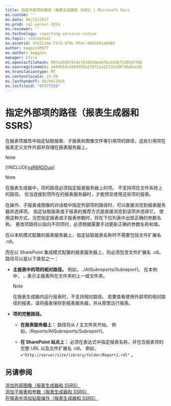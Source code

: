 ```yaml
---
title: 指定外部项的路径（报表生成器和 SSRS）| Microsoft Docs
ms.custom: ''
ms.date: 06/13/2017
ms.prod: sql-server-2014
ms.reviewer: ''
ms.technology: reporting-services-native
ms.topic: conceptual
ms.assetid: 4fe513da-f3c5-479c-9fec-8662b91a0d6d
author: maggiesMSFT
ms.author: maggies
manager: kfile
ms.openlocfilehash: 097a3566f914e7810039ee07bc3d3bf3185d7f06
ms.sourcegitcommit: ad4d92dce894592a259721a1571b1d8736abacdb
ms.translationtype: MT
ms.contentlocale: zh-CN
ms.lasthandoff: 08/04/2020
ms.locfileid: "87577258"
---
```

# <a name="specifying-paths-to-external-items-report-builder-and-ssrs"></a>指定外部项的路径（报表生成器和 SSRS）
  在报表项属性中指定钻取报表、子报表和图像文件等引用项的路径，这些引用项在报表定义文件外部并存储在报表服务器上。  
  
> [!NOTE]  
>  [!INCLUDE[ssRBRDDup](../../includes/ssrbrddup-md.md)]  
  
> [!NOTE]  
>  在报表生成器中，项的路径必须指定报表服务器上的项。 不支持项在文件系统上的路径。 仅当连接到项所在的报表服务器时，才能预览使用这些项的报表。  
  
 在操作、子报表或图像的对话框中指定外部项的路径时，可以直接浏览到报表服务器并选择项。 指定钻取报表或子报表的推荐方式是直接浏览到该项并选择它。 使用这种方式，当您指定报表或子报表参数时，将在下拉列表中出现正确的参数名称。 更改项路径以指向不同项时，必须根据需要手动更新正确的参数名称和值。  
  
 在以本机模式配置的报表服务器上，指定钻取报表名称时不需要包括文件扩展名 .rdl。  
  
 而在以 SharePoint 集成模式配置的报表服务器上，则必须包含文件扩展名 .rdl。 路径可以是以下类型之一：  
  
-   **主报表中的项的相对路径。** 例如，../AllSubreports/Subreport1。 在本例中， **..** 表示主报表所在文件夹的上一级文件夹。  
  
    > [!NOTE]  
    >  在报表生成器内运行报表时，不支持相对路径。 若要查看使用外部项的相对路径的报表，请将报表保存到报表服务器，并从那里运行报表。  
  
-   **项的完整路径。**  
  
    -   **在报表服务器上：** 路径将从 **/** 主文件夹开始。 例如，/Reports/AllSubreports/Subreport1。  
  
    -   **在 SharePoint 站点上：** 必须在表达式中指定报表名称，并包含报表项的完整 URL 以及文件扩展名 .rdl。 例如，`="http://server/site/library/folder/Report1.rdl"` 。  
  
## <a name="see-also"></a>另请参阅  
 [添加外部图像（报表生成器和 SSRS）](add-an-external-image-report-builder-and-ssrs.md)   
 [添加子报表和参数（报表生成器和 SSRS）](add-a-subreport-and-parameters-report-builder-and-ssrs.md)   
 [在报表中添加钻取操作（报表生成器和 SSRS）](add-a-drillthrough-action-on-a-report-report-builder-and-ssrs.md)  
  
  
